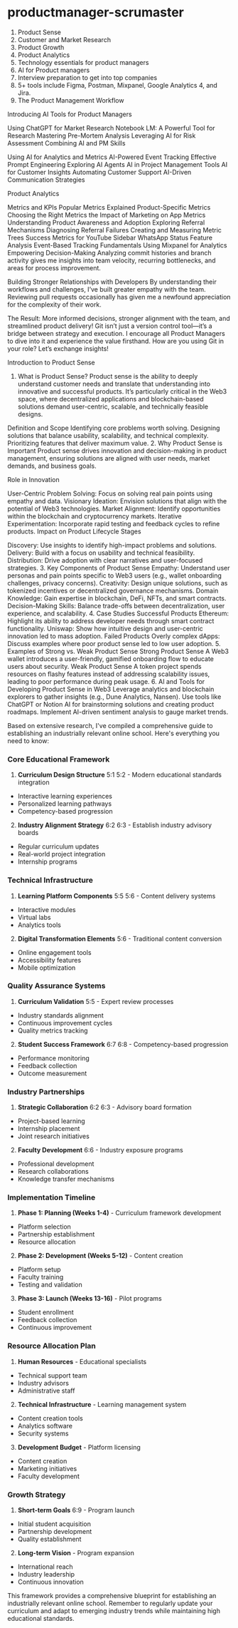 ﻿# productmanager-scrumaster
1. Product Sense
2. Customer and Market Research
3. Product Growth
4. Product Analytics
5. Technology essentials for product managers
6. AI for Product managers
7. Interview preparation to get into top companies
8. 5+ tools include Figma, Postman, Mixpanel, Google Analytics 4, and Jira.
9. The Product Management Workflow


Introducing AI Tools for Product Managers

 Using ChatGPT for Market Research
 Notebook LM: A Powerful Tool for Research
 Mastering Pre-Mortem Analysis
 Leveraging AI for Risk Assessment
 Combining AI and PM Skills

 Using AI for Analytics and Metrics
 AI-Powered Event Tracking
 Effective Prompt Engineering
 Exploring AI Agents
 AI in Project Management Tools
 AI for Customer Insights
 Automating Customer Support
 AI-Driven Communication Strategies

 
Product Analytics

Metrics and KPIs
Popular Metrics Explained
Product-Specific Metrics
Choosing the Right Metrics
the Impact of Marketing on App Metrics
Understanding Product Awareness and Adoption
Exploring Referral Mechanisms
Diagnosing Referral Failures
Creating and Measuring Metric Trees
Success Metrics for YouTube Sidebar
WhatsApp Status Feature Analysis
Event-Based Tracking Fundamentals
Using Mixpanel for Analytics
Empowering Decision-Making
Analyzing commit histories and branch activity gives me insights into team velocity, recurring bottlenecks, and areas for process improvement.

Building Stronger Relationships with Developers
By understanding their workflows and challenges, I’ve built greater empathy with the team. Reviewing pull requests occasionally has given me a newfound appreciation for the complexity of their work.

The Result: More informed decisions, stronger alignment with the team, and streamlined product delivery!
Git isn’t just a version control tool—it’s a bridge between strategy and execution. I encourage all Product Managers to dive into it and experience the value firsthand.
 How are you using Git in your role? Let’s exchange insights!


Introduction to Product Sense
1. What is Product Sense?
Product sense is the ability to deeply understand customer needs and translate that understanding into innovative and successful products. It’s particularly critical in the Web3 space, where decentralized applications and blockchain-based solutions demand user-centric, scalable, and technically feasible designs.

Definition and Scope
Identifying core problems worth solving.
Designing solutions that balance usability, scalability, and technical complexity.
Prioritizing features that deliver maximum value.
2. Why Product Sense is Important
Product sense drives innovation and decision-making in product management, ensuring solutions are aligned with user needs, market demands, and business goals.

Role in Innovation

User-Centric Problem Solving: Focus on solving real pain points using empathy and data.
Visionary Ideation: Envision solutions that align with the potential of Web3 technologies.
Market Alignment: Identify opportunities within the blockchain and cryptocurrency markets.
Iterative Experimentation: Incorporate rapid testing and feedback cycles to refine products.
Impact on Product Lifecycle Stages

Discovery: Use insights to identify high-impact problems and solutions.
Delivery: Build with a focus on usability and technical feasibility.
Distribution: Drive adoption with clear narratives and user-focused strategies.
3. Key Components of Product Sense
Empathy: Understand user personas and pain points specific to Web3 users (e.g., wallet onboarding challenges, privacy concerns).
Creativity: Design unique solutions, such as tokenized incentives or decentralized governance mechanisms.
Domain Knowledge: Gain expertise in blockchain, DeFi, NFTs, and smart contracts.
Decision-Making Skills: Balance trade-offs between decentralization, user experience, and scalability.
4. Case Studies
Successful Products
Ethereum: Highlight its ability to address developer needs through smart contract functionality.
Uniswap: Show how intuitive design and user-centric innovation led to mass adoption.
Failed Products
Overly complex dApps: Discuss examples where poor product sense led to low user adoption.
5. Examples of Strong vs. Weak Product Sense
Strong Product Sense
A Web3 wallet introduces a user-friendly, gamified onboarding flow to educate users about security.
Weak Product Sense
A token project spends resources on flashy features instead of addressing scalability issues, leading to poor performance during peak usage.
6. AI and Tools for Developing Product Sense in Web3
Leverage analytics and blockchain explorers to gather insights (e.g., Dune Analytics, Nansen).
Use tools like ChatGPT or Notion AI for brainstorming solutions and creating product roadmaps.
Implement AI-driven sentiment analysis to gauge market trends.

Based on extensive research, I've compiled a comprehensive guide to establishing an industrially relevant online school. Here's everything you need to know:

###  Core Educational Framework

1. **Curriculum Design Structure** 5:1 5:2  - Modern educational standards integration
  - Interactive learning experiences
  - Personalized learning pathways
  - Competency-based progression


2. **Industry Alignment Strategy** 6:2 6:3  - Establish industry advisory boards
  - Regular curriculum updates
  - Real-world project integration
  - Internship programs



###  Technical Infrastructure

1. **Learning Platform Components** 5:5 5:6  - Content delivery systems
  - Interactive modules
  - Virtual labs
  - Analytics tools


2. **Digital Transformation Elements** 5:6  - Traditional content conversion
  - Online engagement tools
  - Accessibility features
  - Mobile optimization



###  Quality Assurance Systems

1. **Curriculum Validation** 5:5  - Expert review processes
  - Industry standards alignment
  - Continuous improvement cycles
  - Quality metrics tracking


2. **Student Success Framework** 6:7 6:8  - Competency-based progression
  - Performance monitoring
  - Feedback collection
  - Outcome measurement



###  Industry Partnerships

1. **Strategic Collaboration** 6:2 6:3  - Advisory board formation
  - Project-based learning
  - Internship placement
  - Joint research initiatives


2. **Faculty Development** 6:6  - Industry exposure programs
  - Professional development
  - Research collaborations
  - Knowledge transfer mechanisms



###  Implementation Timeline

1. **Phase 1: Planning (Weeks 1-4)**  - Curriculum framework development
  - Platform selection
  - Partnership establishment
  - Resource allocation


2. **Phase 2: Development (Weeks 5-12)**  - Content creation
  - Platform setup
  - Faculty training
  - Testing and validation


3. **Phase 3: Launch (Weeks 13-16)**  - Pilot programs
  - Student enrollment
  - Feedback collection
  - Continuous improvement



###  Resource Allocation Plan

1. **Human Resources**  - Educational specialists
  - Technical support team
  - Industry advisors
  - Administrative staff


2. **Technical Infrastructure**  - Learning management system
  - Content creation tools
  - Analytics software
  - Security systems


3. **Development Budget**  - Platform licensing
  - Content creation
  - Marketing initiatives
  - Faculty development



###  Growth Strategy

1. **Short-term Goals** 6:9  - Program launch
  - Initial student acquisition
  - Partnership development
  - Quality establishment


2. **Long-term Vision**  - Program expansion
  - International reach
  - Industry leadership
  - Continuous innovation



This framework provides a comprehensive blueprint for establishing an industrially relevant online school. Remember to regularly update your curriculum and adapt to emerging industry trends while maintaining high educational standards.
